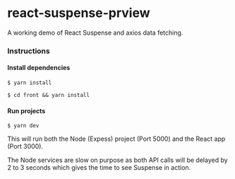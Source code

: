 # react-suspense-prview

A working demo of React Suspense and axios data fetching.

### Instructions

#### Install dependencies 

`$ yarn install`

`$ cd front && yarn install`

#### Run projects

`$ yarn dev`

This will run both the Node (Expess) project (Port 5000) and the React app (Port 3000).

The Node services are slow on purpose as both API calls will be delayed by 2 to 3 seconds which gives the time to see Suspense in action.
